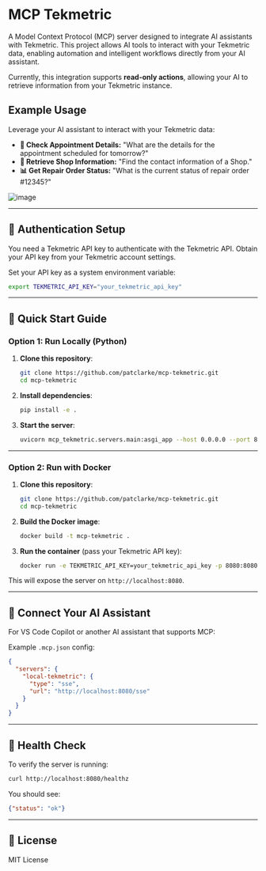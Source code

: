 # MCP Tekmetric

A Model Context Protocol (MCP) server designed to integrate AI assistants with Tekmetric. This project allows AI tools to interact with your Tekmetric data, enabling automation and intelligent workflows directly from your AI assistant.

Currently, this integration supports **read-only actions**, allowing your AI to retrieve information from your Tekmetric instance.

## Example Usage

Leverage your AI assistant to interact with your Tekmetric data:

- **📅 Check Appointment Details:** "What are the details for the appointment scheduled for tomorrow?"
- **🚗 Retrieve Shop Information:** "Find the contact information of a Shop."
- **📊 Get Repair Order Status:** "What is the current status of repair order #12345?"

![image](https://github.com/user-attachments/assets/b1140b51-0d0e-46e8-b77a-b4a687780555)

---

## 🔐 Authentication Setup

You need a Tekmetric API key to authenticate with the Tekmetric API. Obtain your API key from your Tekmetric account settings.

Set your API key as a system environment variable:

```bash
export TEKMETRIC_API_KEY="your_tekmetric_api_key"
```

---

## 🚀 Quick Start Guide

### Option 1: Run Locally (Python)

1. **Clone this repository**:

    ```bash
    git clone https://github.com/patclarke/mcp-tekmetric.git
    cd mcp-tekmetric
    ```

2. **Install dependencies**:

    ```bash
    pip install -e .
    ```

3. **Start the server**:

    ```bash
    uvicorn mcp_tekmetric.servers.main:asgi_app --host 0.0.0.0 --port 8080
    ```

---

### Option 2: Run with Docker

1. **Clone this repository**:

    ```bash
    git clone https://github.com/patclarke/mcp-tekmetric.git
    cd mcp-tekmetric
    ```

2. **Build the Docker image**:

    ```bash
    docker build -t mcp-tekmetric .
    ```

3. **Run the container** (pass your Tekmetric API key):

    ```bash
    docker run -e TEKMETRIC_API_KEY=your_tekmetric_api_key -p 8080:8080 mcp-tekmetric
    ```

This will expose the server on `http://localhost:8080`.

---

## 🤖 Connect Your AI Assistant

For VS Code Copilot or another AI assistant that supports MCP:

Example `.mcp.json` config:

```json
{
  "servers": {
    "local-tekmetric": {
      "type": "sse",
      "url": "http://localhost:8080/sse"
    }
  }
}
```

---

## 🧪 Health Check

To verify the server is running:

```bash
curl http://localhost:8080/healthz
```

You should see:

```json
{"status": "ok"}
```

---

## 📄 License

MIT License
